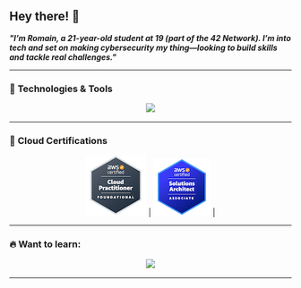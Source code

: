 ## Hey there! 👋  

***"I’m Romain, a 21-year-old student at 19 (part of the 42 Network). I’m into tech and set on making cybersecurity my thing—looking to build skills and tackle real challenges."***     

---

### 🚀 **Technologies & Tools**

<p align="center">
  <a href="https://skillicons.dev">
    <img src="https://skillicons.dev/icons?i=git,docker,linux,kali,bash,powershell,aws,terraform,c,cpp,css,html&perline=5" />
  </a>
</p>

---

### 🏅 **Cloud Certifications**

<div align="center"> 
  
  [![AWS Certified CCP](CCP-badge.png)](https://www.credly.com/badges/12345678) | [![AWS Certified SAA](SAA-badge.png)](https://www.credly.com/users/romain-pepi) |
  
</div>

---

### 🔥 **Want to learn:**

<p align="center">
  <a href="https://skillicons.dev">
    <img src="https://skillicons.dev/icons?i=py,kubernetes,azure,gcp,githubactions" />
  </a>
</p>

---
